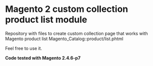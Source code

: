# Magento 2 custom collection product list module
Repository with files to create custom collection page that works with Magento product list Magento_Catalog::product/list.phtml

Feel free to use it.

**Code tested with Magento 2.4.6-p7**
